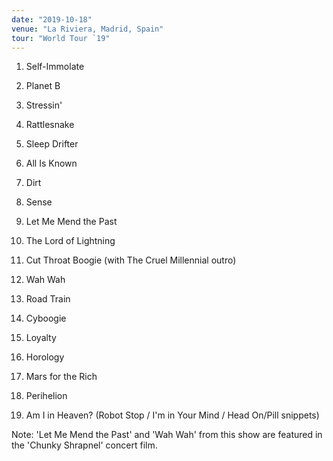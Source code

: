 ```yaml
---
date: "2019-10-18"
venue: "La Riviera, Madrid, Spain"
tour: "World Tour `19"
---
```



 1. Self-Immolate

 2. Planet B

 3. Stressin'

 4. Rattlesnake

 5. Sleep Drifter

 6. All Is Known

 7. Dirt

 8. Sense

 9. Let Me Mend the Past

10. The Lord of Lightning

11. Cut Throat Boogie
    (with The Cruel Millennial outro)

12. Wah Wah

13. Road Train

14. Cyboogie

15. Loyalty

16. Horology

17. Mars for the Rich

18. Perihelion

19. Am I in Heaven?
    (Robot Stop / I'm in Your Mind / Head On/Pill snippets)


Note: 'Let Me Mend the Past' and 'Wah Wah' from this show are featured
in the 'Chunky Shrapnel' concert film.

